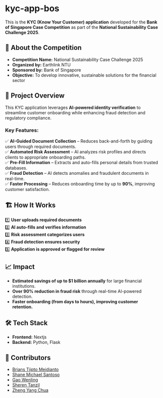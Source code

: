 # kyc-app-bos

This is the **KYC (Know Your Customer) application** developed for the **Bank of Singapore Case Competition** as part of the **National Sustainability Case Challenge 2025**.

## 📌 About the Competition

- **Competition Name:** National Sustainability Case Challenge 2025
- **Organized by:** Earthlink NTU
- **Sponsored by:** Bank of Singapore
- **Objective:** To develop innovative, sustainable solutions for the financial sector

## 🚀 Project Overview

This KYC application leverages **AI-powered identity verification** to streamline customer onboarding while enhancing fraud detection and regulatory compliance.

### **Key Features:**

✅ **AI-Guided Document Collection** – Reduces back-and-forth by guiding users through required documents.  
✅ **Automated Risk Assessment** – AI analyzes risk profiles and directs clients to appropriate onboarding paths.  
✅ **Pre-Fill Information** – Extracts and auto-fills personal details from trusted databases.  
✅ **Fraud Detection** – AI detects anomalies and fraudulent documents in real-time.  
✅ **Faster Processing** – Reduces onboarding time by up to **90%**, improving customer satisfaction.

## 🏗️ How It Works

1️⃣ **User uploads required documents**  
2️⃣ **AI auto-fills and verifies information**  
3️⃣ **Risk assessment categorizes users**  
4️⃣ **Fraud detection ensures security**  
5️⃣ **Application is approved or flagged for review**

## 📈 Impact

- **Estimated savings of up to $1 billion annually** for large financial institutions.
- **Over 90% reduction in fraud risk** through real-time AI-powered detection.
- **Faster onboarding (from days to hours), improving customer retention.**

## 🛠️ Tech Stack

- **Frontend:** Nextjs
- **Backend:** Python, Flask

## 📌 Contributors

- [Brians Tjipto Meidianto](https://www.linkedin.com/in/brians-tjipto-a25850153/)
- [Shane Michael Santoso](https://www.linkedin.com/in/shanesantoso/)
- [Gao Wenling](https://www.linkedin.com/in/wenling-gao/)
- [Sheren Tanzil](https://www.linkedin.com/in/sherentanzil/)
- [Zheng Yang Chua](https://www.linkedin.com/in/zhengyangchua/)
